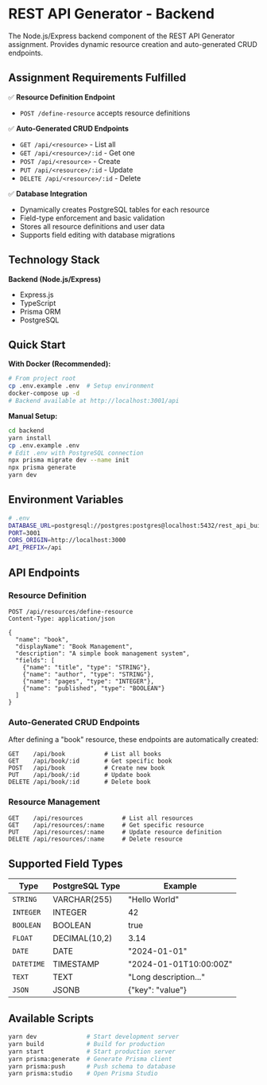 # REST API Generator - Backend

The Node.js/Express backend component of the REST API Generator assignment. Provides dynamic resource creation and auto-generated CRUD endpoints.

## Assignment Requirements Fulfilled

✅ **Resource Definition Endpoint**

- `POST /define-resource` accepts resource definitions

✅ **Auto-Generated CRUD Endpoints**

- `GET /api/<resource>` - List all
- `GET /api/<resource>/:id` - Get one
- `POST /api/<resource>` - Create
- `PUT /api/<resource>/:id` - Update
- `DELETE /api/<resource>/:id` - Delete

✅ **Database Integration**

- Dynamically creates PostgreSQL tables for each resource
- Field-type enforcement and basic validation
- Stores all resource definitions and user data
- Supports field editing with database migrations

## Technology Stack

**Backend (Node.js/Express)**

- Express.js
- TypeScript
- Prisma ORM
- PostgreSQL

## Quick Start

**With Docker (Recommended):**

```bash
# From project root
cp .env.example .env  # Setup environment
docker-compose up -d
# Backend available at http://localhost:3001/api
```

**Manual Setup:**

```bash
cd backend
yarn install
cp .env.example .env
# Edit .env with PostgreSQL connection
npx prisma migrate dev --name init
npx prisma generate
yarn dev
```

## Environment Variables

```bash
# .env
DATABASE_URL=postgresql://postgres:postgres@localhost:5432/rest_api_builder?schema=public
PORT=3001
CORS_ORIGIN=http://localhost:3000
API_PREFIX=/api
```

## API Endpoints

### Resource Definition

```http
POST /api/resources/define-resource
Content-Type: application/json

{
  "name": "book",
  "displayName": "Book Management",
  "description": "A simple book management system",
  "fields": [
    {"name": "title", "type": "STRING"},
    {"name": "author", "type": "STRING"},
    {"name": "pages", "type": "INTEGER"},
    {"name": "published", "type": "BOOLEAN"}
  ]
}
```

### Auto-Generated CRUD Endpoints

After defining a "book" resource, these endpoints are automatically created:

```http
GET    /api/book           # List all books
GET    /api/book/:id       # Get specific book
POST   /api/book           # Create new book
PUT    /api/book/:id       # Update book
DELETE /api/book/:id       # Delete book
```

### Resource Management

```http
GET    /api/resources           # List all resources
GET    /api/resources/:name     # Get specific resource
PUT    /api/resources/:name     # Update resource definition
DELETE /api/resources/:name     # Delete resource
```

## Supported Field Types

| Type       | PostgreSQL Type | Example                |
| ---------- | --------------- | ---------------------- |
| `STRING`   | VARCHAR(255)    | "Hello World"          |
| `INTEGER`  | INTEGER         | 42                     |
| `BOOLEAN`  | BOOLEAN         | true                   |
| `FLOAT`    | DECIMAL(10,2)   | 3.14                   |
| `DATE`     | DATE            | "2024-01-01"           |
| `DATETIME` | TIMESTAMP       | "2024-01-01T10:00:00Z" |
| `TEXT`     | TEXT            | "Long description..."  |
| `JSON`     | JSONB           | {"key": "value"}       |

## Available Scripts

```bash
yarn dev              # Start development server
yarn build            # Build for production
yarn start            # Start production server
yarn prisma:generate  # Generate Prisma client
yarn prisma:push      # Push schema to database
yarn prisma:studio    # Open Prisma Studio
```
